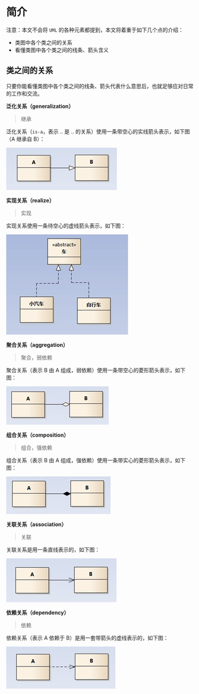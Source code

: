 # **简介**

注意：本文不会将 `UML` 的各种元素都提到，本文将着重于如下几个点的介绍：

- 类图中各个类之间的关系
- 看懂类图中各个类之间的线条、箭头含义

## **类之间的关系**

只要你能看懂类图中各个类之间的线条、箭头代表什么意思后，也就足够应对日常的工作和交流。

**泛化关系（generalization）**

> 继承

泛化关系（`is-a`，表示 .. 是 .. 的关系）使用一条带空心的实线箭头表示，如下图（A 继承自 B）：

![](../images/screenshot_1594803009203.png)

**实现关系（realize）**

> 实现

实现关系使用一条待空心的虚线箭头表示，如下图：

![](../images/screenshot_1594803207527.png)

**聚合关系（aggregation）**

> 聚合，弱依赖

聚合关系（表示 B 由 A 组成，弱依赖）使用一条带空心的菱形箭头表示，如下图：

![](../images/screenshot_1594803216517.png)

**组合关系（composition）**

> 组合，强依赖

组合关系（表示 B 由 A 组成，强依赖）使用一条带实心的菱形箭头表示，如下图：

![](../images/screenshot_1594803333310.png)

**关联关系（association）**

> 关联

关联关系是用一条直线表示的，如下图：

![](../images/screenshot_1594803403719.png)

**依赖关系（dependency）**

> 依赖

依赖关系（表示 A 依赖于 B）是用一套带箭头的虚线表示的，如下图：

![](../images/screenshot_1594803438895.png)



